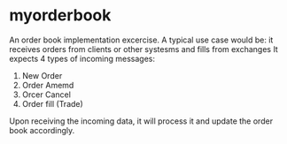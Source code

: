 # myorderbook
An order book implementation excercise.
A typical use case would be: it receives orders from clients or other systesms and fills from exchanges
It expects 4 types of incoming messages:
  1. New Order
  2. Order Amemd
  3. Orcer Cancel
  4. Order fill (Trade)

Upon receiving the incoming data, it will process it and update the order book accordingly.
